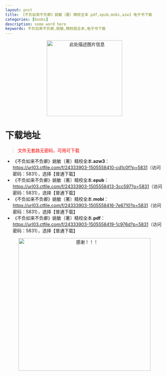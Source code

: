 ```yaml
---
layout: post
title: 《不负如来不负卿》姚敏〔著〕精校全本 pdf,epub,mobi,azw3 电子书下载
categories: [books]
description: some word here
keywords: 不负如来不负卿,姚敏,精校版全本,电子书下载
---
```


<div align="center"><img src="https://qweree.cn/wp-content/uploads/2025/05/bfrlbfq-tuya.jpg" alt="此处描述图片信息" width="240px" height="auto"></div>

# 下载地址

> <p style="color:red" >文件无套路无密码，可用可下载</p>

- 《不负如来不负卿》姚敏〔著〕精校全本.**azw3**：<https://url03.ctfile.com/f/24333903-1505558410-cd1c0f?p=5831>（访问密码：5831），选择【普通下载】
- 《不负如来不负卿》姚敏〔著〕精校全本.**epub**：<https://url03.ctfile.com/f/24333903-1505558413-3cc597?p=5831>（访问密码：5831），选择【普通下载】
- 《不负如来不负卿》姚敏〔著〕精校全本.**mobi**：<https://url03.ctfile.com/f/24333903-1505558416-7e6710?p=5831>（访问密码：5831），选择【普通下载】
- 《不负如来不负卿》姚敏〔著〕精校全本.**pdf**：<https://url03.ctfile.com/f/24333903-1505558419-1c976d?p=5831>（访问密码：5831），选择【普通下载】

<div align="center"><img src="https://pic.imgdb.cn/item/6707df6bd29ded1a8ce37031.gif" alt="感谢！！！" width="420px" height="auto"/></div>
